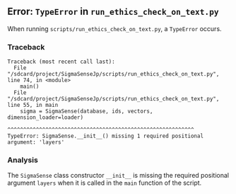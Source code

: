 ## Error: `TypeError` in `run_ethics_check_on_text.py`

When running `scripts/run_ethics_check_on_text.py`, a `TypeError` occurs.

### Traceback

```
Traceback (most recent call last):
  File "/sdcard/project/SigmaSenseJp/scripts/run_ethics_check_on_text.py", line 74, in <module>
    main()
  File "/sdcard/project/SigmaSenseJp/scripts/run_ethics_check_on_text.py", line 55, in main
    sigma = SigmaSense(database, ids, vectors, dimension_loader=loader)
            ^^^^^^^^^^^^^^^^^^^^^^^^^^^^^^^^^^^^^^^^^^^^^^^^^^^^^^^^^^^
TypeError: SigmaSense.__init__() missing 1 required positional argument: 'layers'
```

### Analysis

The `SigmaSense` class constructor `__init__` is missing the required positional argument `layers` when it is called in the `main` function of the script.

